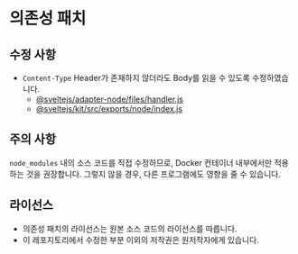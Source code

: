 # 의존성 패치
## 수정 사항
- `Content-Type` Header가 존재하지 않더라도 Body를 읽을 수 있도록 수정하였습니다.
  - [@sveltejs/adapter-node/files/handler.js](./@sveltejs/adapter-node/files/handler.js)
  - [@sveltejs/kit/src/exports/node/index.js](./@sveltejs/kit/src/exports/node/index.js)

## 주의 사항
`node_modules` 내의 소스 코드를 직접 수정하므로, Docker 컨테이너 내부에서만 적용하는 것을 권장합니다. 그렇지 않을 경우, 다른 프로그램에도 영향을 줄 수 있습니다.

## 라이선스
- 의존성 패치의 라이선스는 원본 소스 코드의 라이선스를 따릅니다.
- 이 레포지토리에서 수정한 부분 이외의 저작권은 원저작자에게 있습니다.